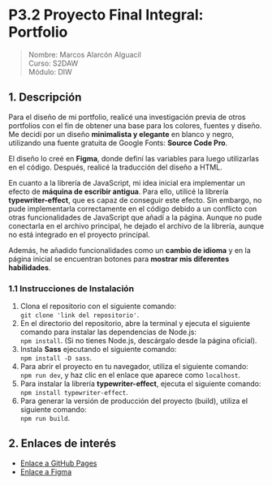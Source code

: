 # P3.2 Proyecto Final Integral: Portfolio
> Nombre: Marcos Alarcón Alguacil  
> Curso: S2DAW  
> Módulo: DIW  

## 1. Descripción

Para el diseño de mi portfolio, realicé una investigación previa de otros portfolios con el fin de obtener una base para los colores, fuentes y diseño. Me decidí por un diseño **minimalista y elegante** en blanco y negro, utilizando una fuente gratuita de Google Fonts: **Source Code Pro**.

El diseño lo creé en **Figma**, donde definí las variables para luego utilizarlas en el código. Después, realicé la traducción del diseño a HTML.

En cuanto a la librería de JavaScript, mi idea inicial era implementar un efecto de **máquina de escribir antigua**. Para ello, utilicé la librería **typewriter-effect**, que es capaz de conseguir este efecto. Sin embargo, no pude implementarla correctamente en el código debido a un conflicto con otras funcionalidades de JavaScript que añadí a la página. Aunque no pude conectarla en el archivo principal, he dejado el archivo de la librería, aunque no está integrado en el proyecto principal.

Además, he añadido funcionalidades como un **cambio de idioma** y en la página inicial se encuentran botones para **mostrar mis diferentes habilidades**.

### 1.1 Instrucciones de Instalación

1. Clona el repositorio con el siguiente comando:  
   `git clone 'link del repositorio'`.
2. En el directorio del repositorio, abre la terminal y ejecuta el siguiente comando para instalar las dependencias de Node.js:  
   `npm install`. (Si no tienes Node.js, descárgalo desde la página oficial).
3. Instala **Sass** ejecutando el siguiente comando:  
   `npm install -D sass`.
4. Para abrir el proyecto en tu navegador, utiliza el siguiente comando:  
   `npm run dev`, y haz clic en el enlace que aparece como `localhost`.
5. Para instalar la librería **typewriter-effect**, ejecuta el siguiente comando:  
   `npm install typewriter-effect`.
6. Para generar la versión de producción del proyecto (build), utiliza el siguiente comando:  
   `npm run build`.

## 2. Enlaces de interés

- [Enlace a GitHub Pages](https://noniqu.github.io/myportfolio/)
- [Enlace a Figma]()
